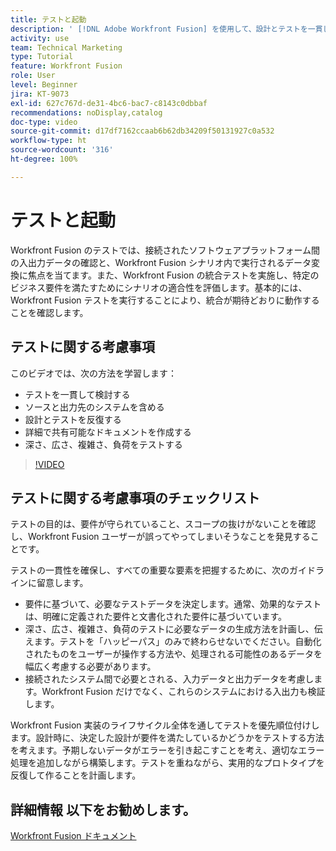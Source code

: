 ```yaml
---
title: テストと起動
description: ' [!DNL Adobe Workfront Fusion] を使用して、設計とテストを一貫して反復し、詳細で共有可能なドキュメントを作成する方法を説明します。'
activity: use
team: Technical Marketing
type: Tutorial
feature: Workfront Fusion
role: User
level: Beginner
jira: KT-9073
exl-id: 627c767d-de31-4bc6-bac7-c8143c0dbbaf
recommendations: noDisplay,catalog
doc-type: video
source-git-commit: d17df7162ccaab6b62db34209f50131927c0a532
workflow-type: ht
source-wordcount: '316'
ht-degree: 100%

---
```


# テストと起動

Workfront Fusion のテストでは、接続されたソフトウェアプラットフォーム間の入出力データの確認と、Workfront Fusion シナリオ内で実行されるデータ変換に焦点を当てます。また、Workfront Fusion の統合テストを実施し、特定のビジネス要件を満たすためにシナリオの適合性を評価します。基本的には、Workfront Fusion テストを実行することにより、統合が期待どおりに動作することを確認します。

## テストに関する考慮事項

このビデオでは、次の方法を学習します：

* テストを一貫して検討する
* ソースと出力先のシステムを含める
* 設計とテストを反復する
* 詳細で共有可能なドキュメントを作成する
* 深さ、広さ、複雑さ、負荷をテストする

>[!VIDEO](https://video.tv.adobe.com/v/3418734/?quality=12&learn=on&enablevpops&captions=jpn)

## テストに関する考慮事項のチェックリスト

テストの目的は、要件が守られていること、スコープの抜けがないことを確認し、Workfront Fusion ユーザーが誤ってやってしまいそうなことを発見することです。

テストの一貫性を確保し、すべての重要な要素を把握するために、次のガイドラインに留意します。

* 要件に基づいて、必要なテストデータを決定します。通常、効果的なテストは、明確に定義された要件と文書化された要件に基づいています。
* 深さ、広さ、複雑さ、負荷のテストに必要なデータの生成方法を計画し、伝えます。テストを「ハッピーパス」のみで終わらせないでください。自動化されたものをユーザーが操作する方法や、処理される可能性のあるデータを幅広く考慮する必要があります。
* 接続されたシステム間で必要とされる、入力データと出力データを考慮します。Workfront Fusion だけでなく、これらのシステムにおける入出力も検証します。

Workfront Fusion 実装のライフサイクル全体を通してテストを優先順位付けします。設計時に、決定した設計が要件を満たしているかどうかをテストする方法を考えます。予期しないデータがエラーを引き起こすことを考え、適切なエラー処理を追加しながら構築します。テストを重ねながら、実用的なプロトタイプを反復して作ることを計画します。

## 詳細情報 以下をお勧めします。

[Workfront Fusion ドキュメント](https://experienceleague.adobe.com/docs/workfront/using/adobe-workfront-fusion/workfront-fusion-2.html?lang=ja)
